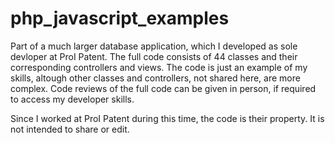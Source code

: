 # php_javascript_examples

Part of a much larger database application, which I developed as sole devloper at ProI Patent.
The full code consists of 44 classes and their corresponding controllers and views.
The code is just an example of my skills, altough other classes and controllers, not shared here, are more complex.
Code reviews of the full code can be given in person, if required to access my developer skills.

Since I worked at ProI Patent during this time, the code is their property.
It is not intended to share or edit.
